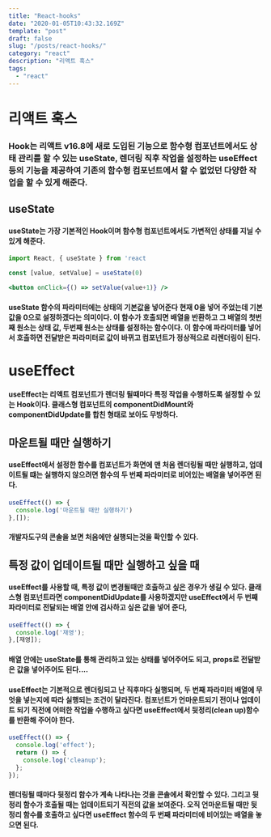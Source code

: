 ```yaml
---
title: "React-hooks"
date: "2020-01-05T10:43:32.169Z"
template: "post"
draft: false
slug: "/posts/react-hooks/"
category: "react"
description: "리액트 훅스"
tags:
  - "react"
---
```


# 리액트 훅스
### Hook는 리액트 v16.8에 새로 도입된 기능으로 함수형 컴포넌트에서도 상태 관리를 할 수 있는 useState, 렌더링 직후 작업을 설정하는 useEffect 등의 기능을 제공하여 기존의 함수형 컴포넌트에서 할 수 없었던 다양한 작업을 할 수 있게 해준다.
## useState
#### useState는 가장 기본적인 Hook이며 함수형 컴포넌트에서도 가변적인 상태를 지닐 수 있게 해준다.
```jsx
import React, { useState } from 'react

const [value, setValue] = useState(0)

<button onClick={() => setValue(value+1)} />
```
#### useState 함수의 파라미터에는 상태의 기본값을 넣어준다 현재 0을 넣어 주었는데 기본값을 0으로 설정하겠다는 의미이다. 이 함수가 호출되면 배열을 반환하고 그 배열의 첫번째 원소는 상태 값, 두번째 원소는 상태를 설정하는 함수이다. 이 함수에 파라미터를 넣어서 호출하면 전달받은 파라미터로 값이 바뀌고 컴포넌트가 정상적으로 리렌더링이 된다.
# useEffect
#### useEffect는 리액트 컴포넌트가 렌더링 될때마다 특정 작업을 수행하도록 설정할 수 있는 Hook이다. 클래스형 컴포넌트의 componentDidMount와 componentDidUpdate를 합친 형태로 보아도 무방하다.
## 마운트될 때만 실행하기
#### useEffect에서 설정한 함수를 컴포넌트가 화면에 맨 처음 렌더링될 때만 실행하고, 업데이트될 떄는 실행하지 않으려면 함수의 두 번째 파라미터로 비어있는 배열을 넣어주면 된다.
```jsx
useEffect(() => {
  console.log('마운트될 때만 실행하기')
},[]);
```
#### 개발자도구의 콘솔을 보면 처음에만 실행되는것을 확인할 수 있다.
## 특정 값이 업데이트될 때만 실행하고 싶을 때
#### useEffect를 사용할 때, 특정 값이 변경될때만 호출하고 싶은 경우가 생길 수 있다. 클래스형 컴포넌트라면 componentDidUpdate를 사용하겠지만 useEffect에서 두 번째 파라미터로 전달되는 배열 안에 검사하고 싶은 값을 넣어 준다,
```jsx
useEffect(() => {
  console.log('재영');
},[재영]);
```
#### 배열 안에는 useState를 통해 관리하고 있는 상태를 넣어주어도 되고, props로 전달받은 값을 넣어주어도 된다....
#### useEffect는 기본적으로 렌더링되고 난 직후마다 실행되며, 두 번째 파라미터 배열에 무엇을 넣는지에 따라 실행되는 조건이 달라진다. 컴포넌트가 언마운트되기 전이나 업데이트 되기 직전에 어떠한 작업을 수행하고 싶다면 useEffect에서 뒷정리(clean up)함수를 반환해 주어야 한다.
```jsx
useEffect(() => {
  console.log('effect');
  return () => {
    console.log('cleanup');
  };
});
```
#### 렌더링될 때마다 뒷정리 함수가 계속 나타나는 것을 콘솔에서 확인할 수 있다. 그리고 뒷정리 함수가 호출될 때는 업데이트되기 직전의 값을 보여준다. 오직 언마운트될 때만 뒷정리 함수를 호출하고 싶다면 useEffect 함수의 두 번째 파라미터에 비어있는 배열을 놓으면 된다.
